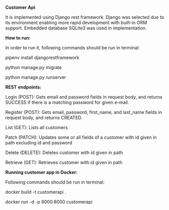 **Customer Api**

It is implemented using Django rest framework. Django was selected due to its environment enabling more rapid development with built-in ORM support. Embedded database SQLite3 was used in implementation.

**How to run:**

In order to run it, following commands should be run in terminal: 

pipenv install djangorestframework

python manage.py migrate

python manage.py runserver

**REST endpoints:**

Login (POST): Gets email and password fields in request body, and returns SUCCESS if there is a matching password for given e-mail.

Register (POST): Gets email, password, first_name, and last_name fields in request body, and returns CREATED.

List (GET): Lists all customers

Patch (PATCH): Updates some or all fields of a customer with id given in path excluding id and password

Delete (DELETE): Deletes customer with id given in path

Retrieve (GET): Retrieves customer with id given in path

**Running customer app in Docker:**

Following commands should be run in terminal:

docker build -t customerapi .

docker run -d -p 8000:8000 customerapi







